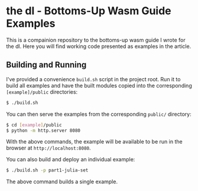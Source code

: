 # the dl - Bottoms-Up Wasm Guide Examples

This is a compainion repository to the bottoms-up wasm guide I wrote for the dl.
Here you will find working code presented as examples in the article.

## Building and Running

I've provided a convenience `build.sh` script in the project root.  Run it to build all examples and have
the built modules copied into the corresponding `[example]/public` directories:
```bash
$ ./build.sh
```
You can then serve the examples from the corresponding `public/` directory:
```bash
$ cd [example]/public
$ python -m http.server 8080
```
With the above commands, the example will be available to be run in the browser at `http://localhost:8080`.

You can also build and deploy an individual example:
```bash
$ ./build.sh -p part1-julia-set
```
The above command builds a single example.
